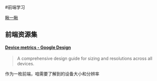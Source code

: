 #前端学习

[瞅一瞅](http://monine.github.io/study)

## 前端资源集

#### [Device metrics - Google Design](https://design.google.com/devices/)

> A comprehensive design guide for sizing and resolutions across all devices.

作为一枚前端，咱需要了解到的设备大小和分辨率
